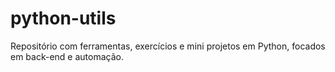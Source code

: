 # python-utils
Repositório com ferramentas, exercícios e mini projetos em Python, focados em back-end e automação.
